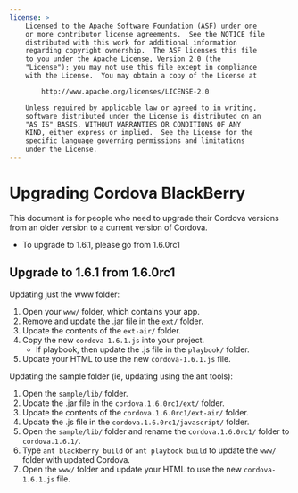```yaml
---
license: >
    Licensed to the Apache Software Foundation (ASF) under one
    or more contributor license agreements.  See the NOTICE file
    distributed with this work for additional information
    regarding copyright ownership.  The ASF licenses this file
    to you under the Apache License, Version 2.0 (the
    "License"); you may not use this file except in compliance
    with the License.  You may obtain a copy of the License at

        http://www.apache.org/licenses/LICENSE-2.0

    Unless required by applicable law or agreed to in writing,
    software distributed under the License is distributed on an
    "AS IS" BASIS, WITHOUT WARRANTIES OR CONDITIONS OF ANY
    KIND, either express or implied.  See the License for the
    specific language governing permissions and limitations
    under the License.
---
```


Upgrading Cordova BlackBerry
============================

This document is for people who need to upgrade their Cordova versions from an older version to a current version of Cordova.

- To upgrade to 1.6.1, please go from 1.6.0rc1

## Upgrade to 1.6.1 from 1.6.0rc1 ##

Updating just the www folder:

1. Open your `www/` folder, which contains your app.
2. Remove and update the .jar file in the `ext/` folder.
3. Update the contents of the `ext-air/` folder.
4. Copy the new `cordova-1.6.1.js` into your project.
    - If playbook, then update the .js file in the `playbook/` folder.
5. Update your HTML to use the new `cordova-1.6.1.js` file.


Updating the sample folder (ie, updating using the ant tools):

1. Open the `sample/lib/` folder.
2. Update the .jar file in the `cordova.1.6.0rc1/ext/` folder.
3. Update the contents of the `cordova.1.6.0rc1/ext-air/` folder.
4. Update the .js file in the `cordova.1.6.0rc1/javascript/` folder.
5. Open the `sample/lib/` folder and rename the `cordova.1.6.0rc1/` folder to `cordova.1.6.1/`.
6. Type `ant blackberry build` or `ant playbook build` to update the `www/` folder with updated Cordova.
7. Open the `www/` folder and update your HTML to use the new `cordova-1.6.1.js` file.


